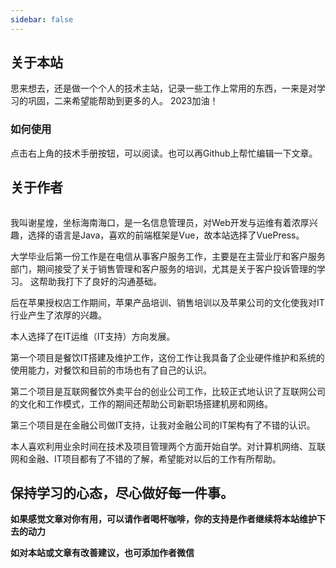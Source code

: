 ```yaml
---
sidebar: false
---
```


## 关于本站
思来想去，还是做一个个人的技术主站，记录一些工作上常用的东西，一来是对学习的巩固，二来希望能帮助到更多的人。
2023加油！

### 如何使用
点击右上角的技术手册按钮，可以阅读。也可以再Github上帮忙编辑一下文章。

## 关于作者
<div align=center>
<img :src="$withBase('/assets/img/profile.png')" style="zoom:30%">
</div>

我叫谢星煌，坐标海南海口，是一名信息管理员，对Web开发与运维有着浓厚兴趣，选择的语言是Java，喜欢的前端框架是Vue，故本站选择了VuePress。

大学毕业后第一份工作是在电信从事客户服务工作，主要是在主营业厅和客户服务部门，期间接受了关于销售管理和客户服务的培训，尤其是关于客户投诉管理的学习。
这帮助我打下了良好的沟通基础。

后在苹果授权店工作期间，苹果产品培训、销售培训以及苹果公司的文化使我对IT行业产生了浓厚的兴趣。

本人选择了在IT运维（IT支持）方向发展。

第一个项目是餐饮IT搭建及维护工作，这份工作让我具备了企业硬件维护和系统的使用能力，对餐饮和目前的市场也有了自己的认识。

第二个项目是互联网餐饮外卖平台的创业公司工作，比较正式地认识了互联网公司的文化和工作模式，工作的期间还帮助公司新职场搭建机房和网络。

第三个项目是在金融公司做IT支持，让我对金融公司的IT架构有了不错的认识。

本人喜欢利用业余时间在技术及项目管理两个方面开始自学。对计算机网络、互联网和金融、IT项目都有了不错的了解，希望能对以后的工作有所帮助。

**保持学习的心态，尽心做好每一件事。**
----
**如果感觉文章对你有用，可以请作者喝杯咖啡，你的支持是作者继续将本站维护下去的动力**

**如对本站或文章有改善建议，也可添加作者微信**
<div align=center>
<img :src="$withBase('/assets/img/qrcode.jpg')" style="zoom:30%">
<img :src="$withBase('/assets/img/addme.jpg')" style="zoom:23.2%">
</div>